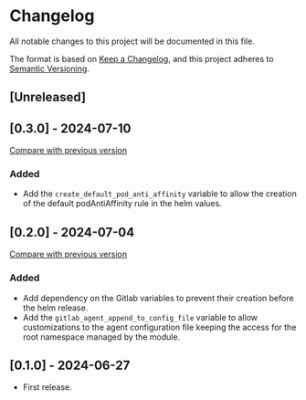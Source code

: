 # Changelog

All notable changes to this project will be documented in this file.

The format is based on [Keep a Changelog](https://keepachangelog.com/en/1.1.0/),
and this project adheres
to [Semantic Versioning](https://semver.org/spec/v2.0.0.html).

## [Unreleased]

## [0.3.0] - 2024-07-10

[Compare with previous version](https://github.com/sparkfabrik/terraform-gitlab-kubernetes-gitlab-agent/compare/0.2.0...0.3.0)

### Added

- Add the `create_default_pod_anti_affinity` variable to allow the creation of the default podAntiAffinity rule in the helm values.

## [0.2.0] - 2024-07-04

[Compare with previous version](https://github.com/sparkfabrik/terraform-gitlab-kubernetes-gitlab-agent/compare/0.1.0...0.2.0)

### Added

- Add dependency on the Gitlab variables to prevent their creation before the helm release.
- Add the `gitlab_agent_append_to_config_file` variable to allow customizations to the agent configuration file keeping the access for the root namespace managed by the module.

## [0.1.0] - 2024-06-27

- First release.
